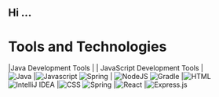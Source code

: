 ## Hi ...

# Tools and Technologies 

|Java Development Tools |                                                                                                      | JavaScript Development Tools |  
![Java](https://img.shields.io/badge/java-%23ED8B00.svg?style=for-the-badge&logo=openjdk&logoColor=white)                      |![Javascript](https://readmebadge.vercel.app/badges/javascript.svg)
![Spring](https://img.shields.io/badge/spring-%236DB33F.svg?style=for-the-badge&logo=spring&logoColor=white)                   | ![NodeJS](https://img.shields.io/badge/node.js-6DA55F?style=for-the-badge&logo=node.js&logoColor=white)
![Gradle](https://img.shields.io/badge/Gradle-02303A.svg?style=for-the-badge&logo=Gradle&logoColor=white)                      |![HTML](https://readmebadge.vercel.app/badges/html.svg)
![IntelliJ IDEA](https://img.shields.io/badge/IntelliJIDEA-000000.svg?style=for-the-badge&logo=intellij-idea&logoColor=white)  |![CSS](https://readmebadge.vercel.app/badges/css.svg)
![Spring](https://img.shields.io/badge/spring-%236DB33F.svg?style=for-the-badge&logo=spring&logoColor=white)                   |![React](https://readmebadge.vercel.app/badges/react.svg)
                                                                                                                               |![Express.js](https://img.shields.io/badge/express.js-%23404d59.svg?style=for-the-badge&logo=express&logoColor=%2361DAFB)



